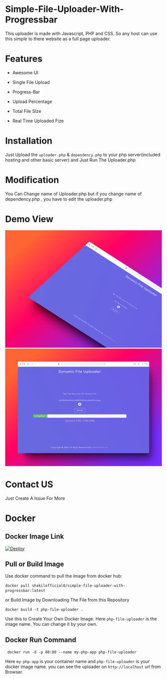 # Simple-File-Uploader-With-Progressbar

This uploader is made with Javascript, PHP and CSS. So any host can use this simple to there website as a full page uploader.



# Features

 * Awesome UI
 
 * Single File Upload
 
 * Progress-Bar
 
 * Upload Percentage

 * Total File SIze

 * Real Time Uploaded Fize

# Installation

Just Upload the `uploader.php` & `dependency.php`  to your php server(included hosting and other basic server) and Just Run The Uploader.php


# Modification

You Can Change name of Uploader.php but if you change name of dependency.php , you have to edit the uploader.php

# Demo View
<img src="https://raw.githubusercontent.com/shakilofficial0/Simple-File-Uploader-With-Progressbar/master/images/973shots_so.jpeg"  alt="Demo 1">

<img src="https://raw.githubusercontent.com/shakilofficial0/Simple-File-Uploader-With-Progressbar/master/images/298shots_so.jpeg"  alt="Demo 2">

# Contact US

Just Create A Issue For More

# Docker

## Docker Image Link

[![Deploy](https://quintagroup.com/cms/technology/Images/docker-button.jpg/@@images/image.jpeg)](https://hub.docker.com/r/shakilofficial0/simple-file-uploader-with-progressbar)

## Pull or Build Image

Use docker command to pull the image from docker hub:
```
docker pull shakilofficial0/simple-file-uploader-with-progressbar:latest
```

or Build Image by Downloading The File from this Repository

```
docker build -t php-file-uploader .

```

Use this to Create Your Own Docker Image. Here ```php-file-uploader``` is the image name. You can change it by your own.

## Docker Run Command

``` docker run -d -p 80:80 --name my-php-app php-file-uploader```

Here ```my-php-app``` is your container name and ```php-file-uploader``` is your docker image name. you can see the uploader on ```http://localhost``` url from Browser.




